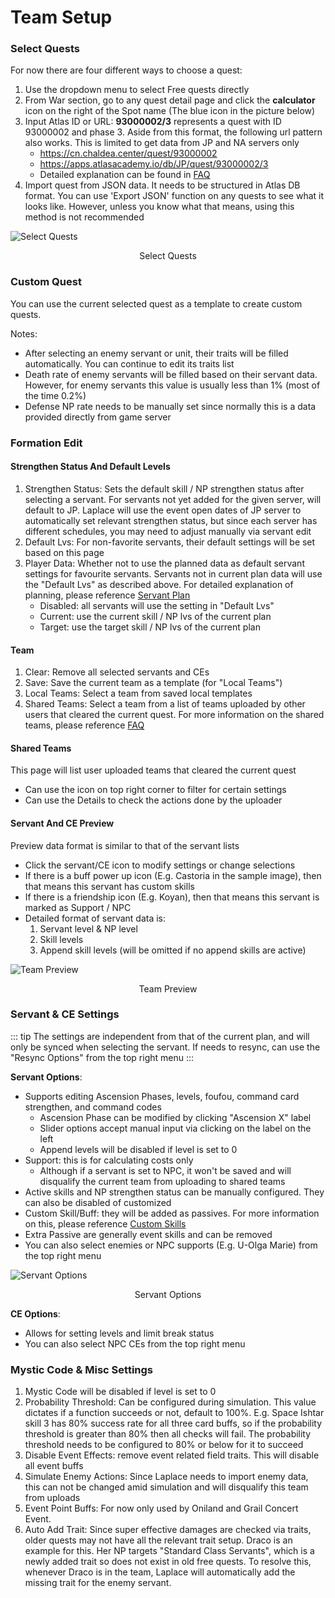 # Team Setup

### Select Quests

For now there are four different ways to choose a quest:

1. Use the dropdown menu to select Free quests directly
2. From War section, go to any quest detail page and click the **calculator** icon on the right of the Spot name (The blue
   icon in the picture below)
3. Input Atlas ID or URL: **93000002/3** represents a quest with ID 93000002 and phase 3. Aside from this format, the following
   url pattern also works. This is limited to get data from JP and NA servers only
   - https://cn.chaldea.center/quest/93000002
   - https://apps.atlasacademy.io/db/JP/quest/93000002/3
   - Detailed explanation can be found in [FAQ](faq.md#atlas-db-url)
4. Import quest from JSON data. It needs to be structured in Atlas DB format. You can use 'Export JSON' function on any
   quests to see what it looks like. However, unless you know what that means, using this method is not recommended

![Select Quests](https://data-cn.chaldea.center/public/select_quest_en.png)

<figcaption style="text-align:center">Select Quests</figcaption>

### Custom Quest

You can use the current selected quest as a template to create custom quests.

Notes:

- After selecting an enemy servant or unit, their traits will be filled automatically. You can continue to edit its traits list
- Death rate of enemy servants will be filled based on their servant data. However, for enemy servants this value is
  usually less than 1% (most of the time 0.2%)
- Defense NP rate needs to be manually set since normally this is a data provided directly from game server

### Formation Edit

#### Strengthen Status And Default Levels

1. Strengthen Status: Sets the default skill / NP strengthen status after selecting a servant. For servants not yet added
   for the given server, will default to JP. Laplace will use the event open dates of JP server to automatically set
   relevant strengthen status, but since each server has different schedules, you may need to adjust manually via servant edit
2. Default Lvs: For non-favorite servants, their default settings will be set based on this page
3. Player Data: Whether not to use the planned data as default servant settings for favourite servants. Servants not in
   current plan data will use the "Default Lvs" as described above. For detailed explanation of planning, please reference
   [Servant Plan](../guide/servant_plan.md)
   - Disabled: all servants will use the setting in "Default Lvs"
   - Current: use the current skill / NP lvs of the current plan
   - Target: use the target skill / NP lvs of the current plan

#### Team

1. Clear: Remove all selected servants and CEs
2. Save: Save the current team as a template (for "Local Teams")
3. Local Teams: Select a team from saved local templates
4. Shared Teams: Select a team from a list of teams uploaded by other users that cleared the current quest. For more information
   on the shared teams, please reference [FAQ](faq.md#shared-teams)

#### Shared Teams

This page will list user uploaded teams that cleared the current quest

- Can use the icon on top right corner to filter for certain settings
- Can use the Details to check the actions done by the uploader

#### Servant And CE Preview

Preview data format is similar to that of the servant lists

- Click the servant/CE icon to modify settings or change selections
- If there is a buff power up icon (E.g. Castoria in the sample image), then that means this servant has custom skills
- If there is a friendship icon (E.g. Koyan), then that means this servant is marked as Support / NPC
- Detailed format of servant data is:
  1. Servant level & NP level
  2. Skill levels
  3. Append skill levels (will be omitted if no append skills are active)

![Team Preview](https://data-cn.chaldea.center/public/servant_icon_en.png)

<figcaption style="text-align:center">Team Preview</figcaption>

### Servant & CE Settings

::: tip
The settings are independent from that of the current plan, and will only be synced when selecting the servant. If needs
to resync, can use the "Resync Options" from the top right menu
:::

**Servant Options**:

- Supports editing Ascension Phases, levels, foufou, command card strengthen, and command codes
  - Ascension Phase can be modified by clicking "Ascension X" label
  - Slider options accept manual input via clicking on the label on the left
  - Append levels will be disabled if level is set to 0
- Support: this is for calculating costs only
  - Although if a servant is set to NPC, it won't be saved and will disqualify the current team from uploading to shared teams
- Active skills and NP strengthen status can be manually configured. They can also be disabled of customized
- Custom Skill/Buff: they will be added as passives. For more information on this, please reference [Custom Skills](faq.md#custom-skills)
- Extra Passive are generally event skills and can be removed
- You can also select enemies or NPC supports (E.g. U-Olga Marie) from the top right menu

![Servant Options](https://data-cn.chaldea.center/public/servant_edit_en.png)

<figcaption style="text-align:center">Servant Options</figcaption>

**CE Options**:

- Allows for setting levels and limit break status
- You can also select NPC CEs from the top right menu

### Mystic Code & Misc Settings

1. Mystic Code will be disabled if level is set to 0
2. Probability Threshold: Can be configured during simulation. This value dictates if a function succeeds or not, default
   to 100%. E.g. Space Ishtar skill 3 has 80% success rate for all three card buffs, so if the probability threshold is
   greater than 80% then all checks will fail. The probability threshold needs to be configured to 80% or below for it
   to succeed
3. Disable Event Effects: remove event related field traits. This will disable all event buffs
4. Simulate Enemy Actions: Since Laplace needs to import enemy data, this can not be changed amid simulation and will
   disqualify this team from uploads
5. Event Point Buffs: For now only used by Oniland and Grail Concert Event.
6. Auto Add Trait: Since super effective damages are checked via traits, older quests may not have all the relevant trait
   setup. Draco is an example for this. Her NP targets "Standard Class Servants", which is a newly added trait so does not
   exist in old free quests. To resolve this, whenever Draco is in the team, Laplace will automatically add the missing
   trait for the enemy servant.
